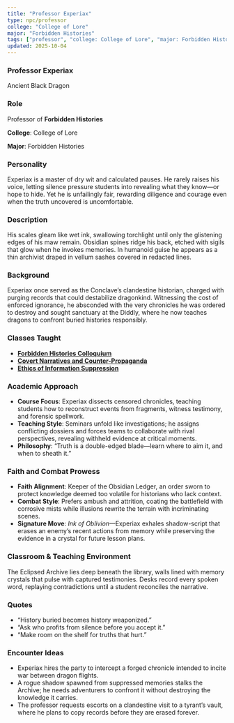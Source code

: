 ```yaml
---
title: "Professor Experiax"
type: npc/professor
college: "College of Lore"
major: "Forbidden Histories"
tags: ["professor", "college: College of Lore", "major: Forbidden Histories","variant:black"]
updated: 2025-10-04
---
```


### Professor Experiax

Ancient Black Dragon

### Role

Professor of **Forbidden Histories**

**College**: College of Lore

**Major**: Forbidden Histories

### Personality

Experiax is a master of dry wit and calculated pauses. He rarely raises his voice, letting silence pressure students into revealing what they know—or hope to hide. Yet he is unfailingly fair, rewarding diligence and courage even when the truth uncovered is uncomfortable.

### Description

His scales gleam like wet ink, swallowing torchlight until only the glistening edges of his maw remain. Obsidian spines ridge his back, etched with sigils that glow when he invokes memories. In humanoid guise he appears as a thin archivist draped in vellum sashes covered in redacted lines.

### Background

Experiax once served as the Conclave’s clandestine historian, charged with purging records that could destabilize dragonkind. Witnessing the cost of enforced ignorance, he absconded with the very chronicles he was ordered to destroy and sought sanctuary at the Diddly, where he now teaches dragons to confront buried histories responsibly.

### Classes Taught


- **[Forbidden Histories Colloquium](../Academics/course-catalog.md#forbidden-histories-colloquium)**
- **[Covert Narratives and Counter-Propaganda](../Academics/course-catalog.md#covert-narratives-and-counter-propaganda)**
- **[Ethics of Information Suppression](../Academics/course-catalog.md#ethics-of-information-suppression)**

### Academic Approach

- **Course Focus**: Experiax dissects censored chronicles, teaching students how to reconstruct events from fragments, witness testimony, and forensic spellwork.
- **Teaching Style**: Seminars unfold like investigations; he assigns conflicting dossiers and forces teams to collaborate with rival perspectives, revealing withheld evidence at critical moments.
- **Philosophy**: “Truth is a double-edged blade—learn where to aim it, and when to sheath it.”

### Faith and Combat Prowess

- **Faith Alignment**: Keeper of the Obsidian Ledger, an order sworn to protect knowledge deemed too volatile for historians who lack context.
- **Combat Style**: Prefers ambush and attrition, coating the battlefield with corrosive mists while illusions rewrite the terrain with incriminating scenes.
- **Signature Move**: *Ink of Oblivion*—Experiax exhales shadow-script that erases an enemy’s recent actions from memory while preserving the evidence in a crystal for future lesson plans.

### Classroom & Teaching Environment

The Eclipsed Archive lies deep beneath the library, walls lined with memory crystals that pulse with captured testimonies. Desks record every spoken word, replaying contradictions until a student reconciles the narrative.

### Quotes

- “History buried becomes history weaponized.”
- “Ask who profits from silence before you accept it.”
- “Make room on the shelf for truths that hurt.”

### Encounter Ideas

- Experiax hires the party to intercept a forged chronicle intended to incite war between dragon flights.
- A rogue shadow spawned from suppressed memories stalks the Archive; he needs adventurers to confront it without destroying the knowledge it carries.
- The professor requests escorts on a clandestine visit to a tyrant’s vault, where he plans to copy records before they are erased forever.
